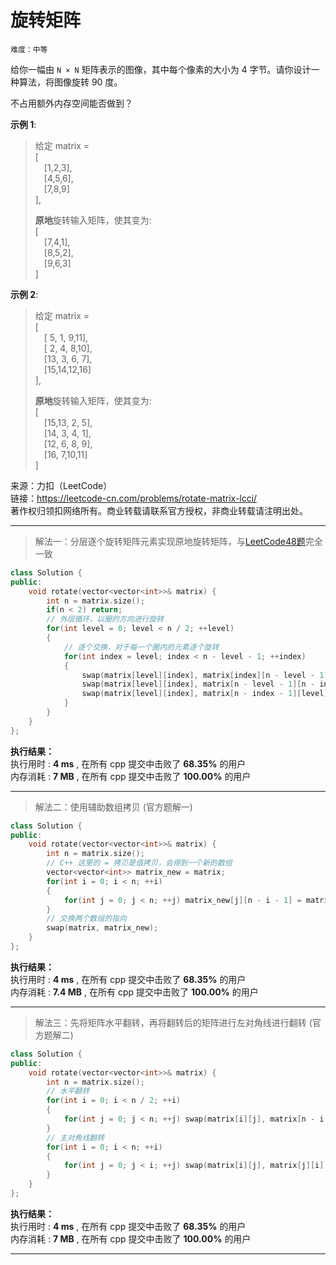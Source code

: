 # 旋转矩阵 #  
`难度：中等` 

给你一幅由 `N × N` 矩阵表示的图像，其中每个像素的大小为 4 字节。请你设计一种算法，将图像旋转 90 度。  

不占用额外内存空间能否做到？  

**示例 1**:  
>给定 matrix =   
>[  
>&emsp;[1,2,3],  
>&emsp;[4,5,6],  
>&emsp;[7,8,9]  
>],  
>  
>**原地**旋转输入矩阵，使其变为:  
>[  
>&emsp;[7,4,1],  
>&emsp;[8,5,2],   
>&emsp;[9,6,3]  
>]  

**示例 2**:  
>给定 matrix =   
>[  
>&emsp;[ 5, 1, 9,11],  
>&emsp;[ 2, 4, 8,10],  
>&emsp;[13, 3, 6, 7],  
>&emsp;[15,14,12,16]  
>],  
>  
>**原地**旋转输入矩阵，使其变为:  
>[  
>&emsp;[15,13, 2, 5],  
>&emsp;[14, 3, 4, 1],  
>&emsp;[12, 6, 8, 9],  
>&emsp;[16, 7,10,11]  
>]  

来源：力扣（LeetCode）  
链接：https://leetcode-cn.com/problems/rotate-matrix-lcci/  
著作权归领扣网络所有。商业转载请联系官方授权，非商业转载请注明出处。  

---  
>解法一：分层逐个旋转矩阵元素实现原地旋转矩阵，与[LeetCode48题](./md/48.旋转图像.md)完全一致  

```C++  
class Solution {
public:
    void rotate(vector<vector<int>>& matrix) {
        int n = matrix.size();
        if(n < 2) return;
        // 外层循环，以圈的方向进行旋转
        for(int level = 0; level < n / 2; ++level)
        {
            // 逐个交换，对于每一个圈内的元素逐个旋转
            for(int index = level; index < n - level - 1; ++index)
            {
                swap(matrix[level][index], matrix[index][n - level - 1]);
                swap(matrix[level][index], matrix[n - level - 1][n - index - 1]);
                swap(matrix[level][index], matrix[n - index - 1][level]);
            }
        }
    }
};
```  

**执行结果：**  
执行用时 : **4 ms** , 在所有 cpp 提交中击败了 **68.35%** 的用户  
内存消耗 : **7 MB** , 在所有 cpp 提交中击败了 **100.00%** 的用户  

---  
>解法二：使用辅助数组拷贝 (官方题解一)  

```C++  
class Solution {
public:
    void rotate(vector<vector<int>>& matrix) {
        int n = matrix.size();
        // C++ 这里的 = 拷贝是值拷贝，会得到一个新的数组
        vector<vector<int>> matrix_new = matrix;
        for(int i = 0; i < n; ++i)
        {
            for(int j = 0; j < n; ++j) matrix_new[j][n - i - 1] = matrix[i][j];
        }
        // 交换两个数组的指向
        swap(matrix, matrix_new);
    }
};
```  

**执行结果：**  
执行用时 : **4 ms** , 在所有 cpp 提交中击败了 **68.35%** 的用户  
内存消耗 : **7.4 MB** , 在所有 cpp 提交中击败了 **100.00%** 的用户  

---  
>解法三：先将矩阵水平翻转，再将翻转后的矩阵进行左对角线进行翻转 (官方题解二)  

```C++  
class Solution {
public:
    void rotate(vector<vector<int>>& matrix) {
        int n = matrix.size();
        // 水平翻转
        for(int i = 0; i < n / 2; ++i)
        {
            for(int j = 0; j < n; ++j) swap(matrix[i][j], matrix[n - i - 1][j]);
        }
        // 主对角线翻转
        for(int i = 0; i < n; ++i)
        {
            for(int j = 0; j < i; ++j) swap(matrix[i][j], matrix[j][i]);
        }
    }
};
```  

**执行结果：**  
执行用时 : **4 ms** , 在所有 cpp 提交中击败了 **68.35%** 的用户  
内存消耗 : **7 MB** , 在所有 cpp 提交中击败了 **100.00%** 的用户  

---  